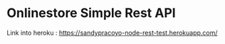 # Onlinestore Simple Rest API
Link into heroku : https://sandypracoyo-node-rest-test.herokuapp.com/


